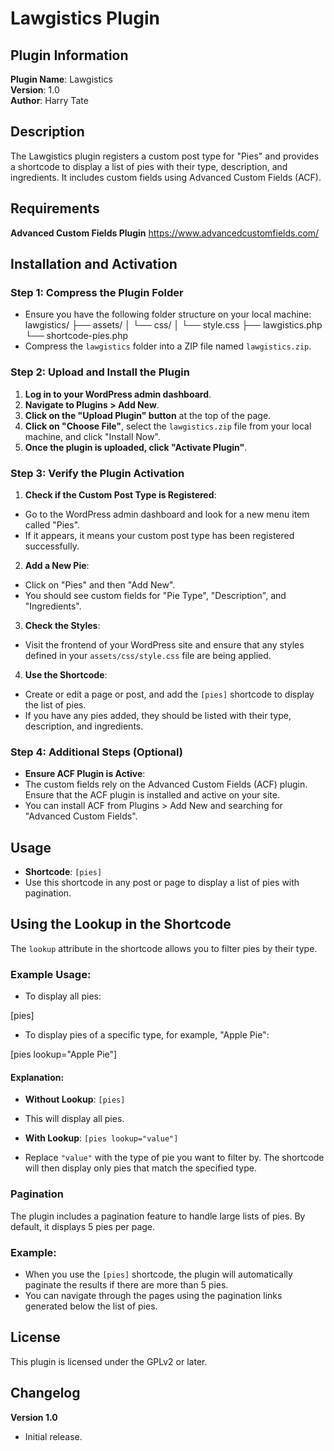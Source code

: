 # Lawgistics Plugin

## Plugin Information
**Plugin Name**: Lawgistics  
**Version**: 1.0  
**Author**: Harry Tate

## Description
The Lawgistics plugin registers a custom post type for "Pies" and provides a shortcode to display a list of pies with their type, description, and ingredients. It includes custom fields using Advanced Custom Fields (ACF).

## Requirements
**Advanced Custom Fields Plugin**
https://www.advancedcustomfields.com/

## Installation and Activation

### Step 1: Compress the Plugin Folder
- Ensure you have the following folder structure on your local machine:
lawgistics/
├── assets/
│ └── css/
│ └── style.css
├── lawgistics.php
└── shortcode-pies.php
- Compress the `lawgistics` folder into a ZIP file named `lawgistics.zip`.

### Step 2: Upload and Install the Plugin
1. **Log in to your WordPress admin dashboard**.
2. **Navigate to Plugins > Add New**.
3. **Click on the "Upload Plugin" button** at the top of the page.
4. **Click on "Choose File"**, select the `lawgistics.zip` file from your local machine, and click "Install Now".
5. **Once the plugin is uploaded, click "Activate Plugin"**.

### Step 3: Verify the Plugin Activation
1. **Check if the Custom Post Type is Registered**:
 - Go to the WordPress admin dashboard and look for a new menu item called "Pies".
 - If it appears, it means your custom post type has been registered successfully.

2. **Add a New Pie**:
 - Click on "Pies" and then "Add New".
 - You should see custom fields for "Pie Type", "Description", and "Ingredients".

3. **Check the Styles**:
 - Visit the frontend of your WordPress site and ensure that any styles defined in your `assets/css/style.css` file are being applied.

4. **Use the Shortcode**:
 - Create or edit a page or post, and add the `[pies]` shortcode to display the list of pies.
 - If you have any pies added, they should be listed with their type, description, and ingredients.

### Step 4: Additional Steps (Optional)
- **Ensure ACF Plugin is Active**:
- The custom fields rely on the Advanced Custom Fields (ACF) plugin. Ensure that the ACF plugin is installed and active on your site.
- You can install ACF from Plugins > Add New and searching for "Advanced Custom Fields".

## Usage
- **Shortcode**: `[pies]`
- Use this shortcode in any post or page to display a list of pies with pagination.

## Using the Lookup in the Shortcode
The `lookup` attribute in the shortcode allows you to filter pies by their type.

### Example Usage:
- To display all pies:

[pies]

- To display pies of a specific type, for example, "Apple Pie":

[pies lookup="Apple Pie"]

#### Explanation:
- **Without Lookup**: `[pies]`
- This will display all pies.

- **With Lookup**: `[pies lookup="value"]`
- Replace `"value"` with the type of pie you want to filter by. The shortcode will then display only pies that match the specified type.

### Pagination
The plugin includes a pagination feature to handle large lists of pies. By default, it displays 5 pies per page.

### Example:
- When you use the `[pies]` shortcode, the plugin will automatically paginate the results if there are more than 5 pies.
- You can navigate through the pages using the pagination links generated below the list of pies.

## License
This plugin is licensed under the GPLv2 or later.

## Changelog
**Version 1.0**
- Initial release.


